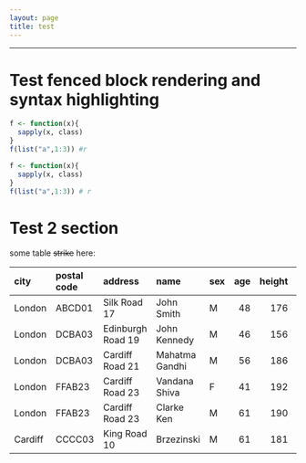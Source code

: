 ```yaml
---
layout: page
title: test
---
```


---

# Test fenced block rendering and syntax highlighting

```r
f <- function(x){
  sapply(x, class)
}
f(list("a",1:3)) #r
```

``` r
f <- function(x){
  sapply(x, class)
}
f(list("a",1:3)) # r
```

# Test 2 section

some table ~~strike~~ here:

|city|postal code|address|name|sex|age|height|weight|dissatisfied govt|well being|
|:---|:----------|:------|:---|:--|--:|-----:|-----:|----------------:|---------:|
|London|ABCD01|Silk Road 17|John Smith|M|48|176|94|3|1|
|London|DCBA03|Edinburgh Road 19|John Kennedy|M|46|156|84|4|3|
|London|DCBA03|Cardiff Road 21|Mahatma Gandhi|M|56|186|54|5|4|
|London|FFAB23|Cardiff Road 23|Vandana Shiva|F|41|192|64|5|5|
|London|FFAB23|Cardiff Road 23|Clarke Ken|M|61|190|85|4|4|
|Cardiff|CCCC03|King Road 10|Brzezinski|M|61|181|84|1|2|


